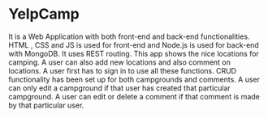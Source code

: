 # YelpCamp
It is a Web Application with both front-end and back-end functionalities. HTML , CSS and JS is used for front-end and Node.js is used for back-end with MongoDB. It uses REST routing. This app shows the nice locations for camping. A user can also add new locations and also comment on locations. A user first has to sign in to use all these functions. 
CRUD functionality has been set up for both campgrounds and comments. A user can only edit a campground if that user has created that particular campground. A user can edit or delete a comment if that comment is made by that particular user.
